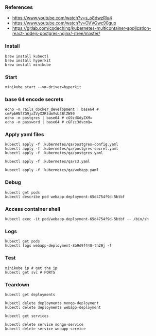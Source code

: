 ### References
* https://www.youtube.com/watch?v=s_o8dwzRlu4
* https://www.youtube.com/watch?v=OVVGwc90guo
* https://gitlab.com/codeching/kubernetes-multicontainer-application-react-nodejs-postgres-nginx/-/tree/master/

### Install
```
brew install kubectl
brew install hyperkit
brew install minikube
```

### Start
```
minikube start --vm-driver=hyperkit
```

### base 64 encode secrets
```
echo -n rails_docker_development | base64 # cmFpbHNfZG9ja2VyX2RldmVsb3BtZW50
echo -n postgres | base64 # cG9zdGdyZXM=
echo -n password | base64 # cGFzc3dvcmQ=
```

### Apply yaml files
```
kubectl apply -f .kubernetes/qa/postgres-config.yaml
kubectl apply -f .kubernetes/qa/postgres-secret.yaml
kubectl apply -f .kubernetes/qa/postgres.yaml

kubectl apply -f .kubernetes/qa/s3.yaml

kubectl apply -f .kubernetes/qa/webapp.yaml
```

### Debug
```
kubectl get pods
kubectl describe pod webapp-deployment-65d4754f9d-5btbf
```

### Access container shell
```
kubectl exec -it pod/webapp-deployment-65d4754f9d-5btbf -- /bin/sh
```

### Logs
```
kubectl get pods
kubectl logs webapp-deployment-8b9d9f448-th29j -f
```

### Test
```
minikube ip # get the ip
kubectl get svc # PORTS
```

### Teardown
```
kubectl get deployments

kubectl delete deployments mongo-deployment
kubectl delete deployments webapp-deployment

kubectl get services

kubectl delete service mongo-service
kubectl delete service webapp-service
```